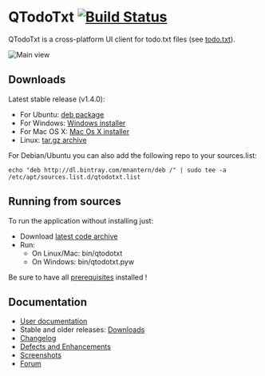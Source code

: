 # QTodoTxt [![Build Status](https://travis-ci.org/mNantern/QTodoTxt.png?branch=master)](https://travis-ci.org/mNantern/QTodoTxt)

QTodoTxt is a cross-platform UI client for todo.txt files (see [todo.txt](http://todotxt.com)).

![Main view](https://github.com/mNantern/QTodoTxt/wiki/screenshots/QTodoTxt_main_view.png)

## Downloads

Latest stable release (v1.4.0):

- For Ubuntu: [deb package](http://dl.bintray.com/mnantern/deb/qtodotxt_1.4.0_all.deb)
- For Windows: [Windows installer](http://dl.bintray.com/mnantern/generic/qtodotxt_1.4.0.exe)
- For Mac OS X: [Mac Os X installer](http://dl.bintray.com/mnantern/generic/QTodoTxt_1.4.0.dmg)
- Linux: [tar.gz archive](https://github.com/mNantern/QTodoTxt/archive/1.4.0.tar.gz)

For Debian/Ubuntu you can also add the following repo to your sources.list:


```
echo "deb http://dl.bintray.com/mnantern/deb /" | sudo tee -a /etc/apt/sources.list.d/qtodotxt.list
```

## Running from sources

To run the application without installing just:

* Download [latest code archive](https://github.com/mNantern/QTodoTxt/archive/master.zip)
* Run:
  * On Linux/Mac: bin/qtodotxt
  * On Windows: bin/qtodotxt.pyw
 
Be sure to have all [prerequisites](http://github.com/mNantern/QTodoTxt/wiki/User-documentation) installed !

## Documentation

- [User documentation](https://github.com/mNantern/QTodoTxt/wiki/User-documentation)
- Stable and older releases: [Downloads](https://github.com/mNantern/QTodoTxt/wiki/Releases)
- [Changelog](https://github.com/mNantern/QTodoTxt/wiki/Changelog)
- [Defects and Enhancements](https://github.com/mNantern/QTodoTxt/issues)
- [Screenshots](https://github.com/mNantern/QTodoTxt/wiki/Screenshots)
- [Forum](https://groups.google.com/d/forum/qtodotxt)
